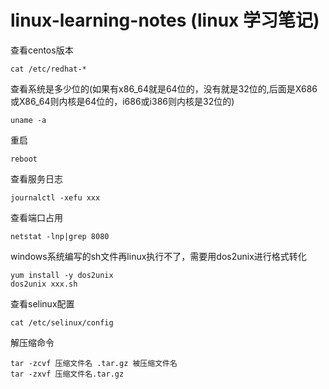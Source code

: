 # linux-learning-notes (linux 学习笔记)

查看centos版本
```
cat /etc/redhat-*
```
查看系统是多少位的(如果有x86_64就是64位的，没有就是32位的,后面是X686或X86_64则内核是64位的，i686或i386则内核是32位的)
```
uname -a
```
重启
```
reboot
```
查看服务日志
```
journalctl -xefu xxx
```
查看端口占用
```
netstat -lnp|grep 8080
```
windows系统编写的sh文件再linux执行不了，需要用dos2unix进行格式转化
```
yum install -y dos2unix
dos2unix xxx.sh
```
查看selinux配置
```
cat /etc/selinux/config
```
解压缩命令
```
tar -zcvf 压缩文件名 .tar.gz 被压缩文件名
tar -zxvf 压缩文件名.tar.gz
```
